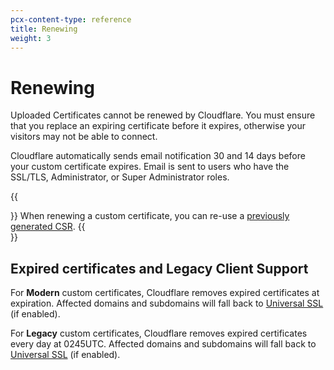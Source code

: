 ```yaml
---
pcx-content-type: reference
title: Renewing
weight: 3
---
```


# Renewing

Uploaded Certificates cannot be renewed by Cloudflare. You must ensure that you replace an expiring certificate before it expires, otherwise your visitors may not be able to connect.

Cloudflare automatically sends email notification 30 and 14 days before your custom certificate expires. Email is sent to users who have the SSL/TLS, Administrator, or Super Administrator roles.

{{<Aside type="note">}}
When renewing a custom certificate, you can re-use a [previously generated CSR](/ssl/edge-certificates/additional-options/certificate-signing-requests/).
{{</Aside>}}

## Expired certificates and Legacy Client Support

For **Modern** custom certificates, Cloudflare removes expired certificates at expiration. Affected domains and subdomains will fall back to [Universal SSL](/ssl/edge-certificates/universal-ssl/) (if enabled).

For **Legacy** custom certificates, Cloudflare removes expired certificates every day at 0245UTC. Affected domains and subdomains will fall back to [Universal SSL](/ssl/edge-certificates/universal-ssl/) (if enabled).
